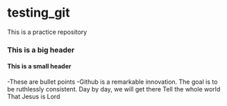 # testing_git
This is a practice repository
### This is a big header
#### This is a small header
-These are bullet points
-Github is a remarkable innovation.
The goal is to be ruthlessly consistent.
Day by day, we will get there
Tell the whole world 
That Jesus is Lord
